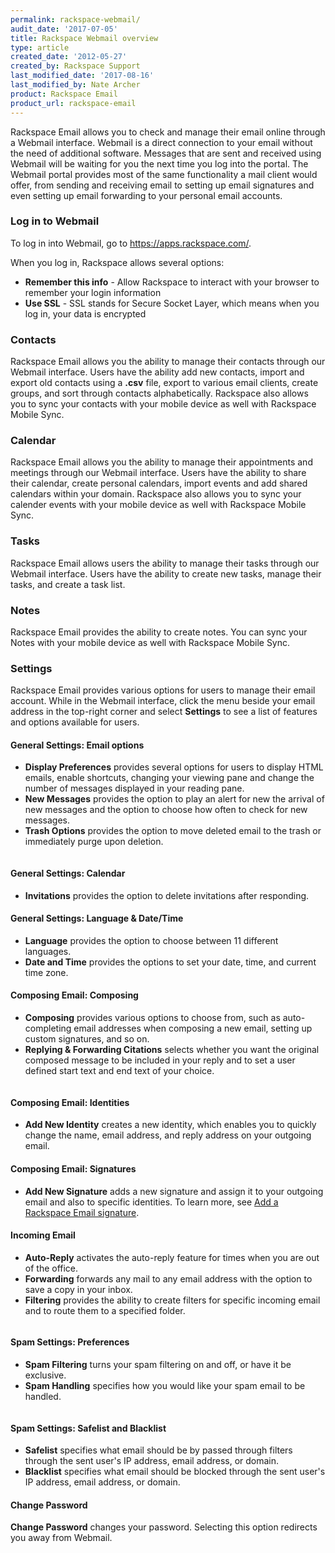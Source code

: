 ```yaml
---
permalink: rackspace-webmail/
audit_date: '2017-07-05'
title: Rackspace Webmail overview
type: article
created_date: '2012-05-27'
created_by: Rackspace Support
last_modified_date: '2017-08-16'
last_modified_by: Nate Archer
product: Rackspace Email
product_url: rackspace-email
---
```


Rackspace Email allows you to check and manage their email online
through a Webmail interface. Webmail is a direct connection to your email without the need of additional software. Messages that are sent and received using Webmail will be waiting for you the next time you log into the portal. The Webmail portal provides most of the same functionality a mail client would offer, from sending and receiving email to setting up email signatures and even setting up email forwarding to your personal email accounts.

### Log in to Webmail

To log in into Webmail, go to <https://apps.rackspace.com/>.

When you log in, Rackspace allows several options:

- **Remember this info** - Allow Rackspace to interact with your browser to remember your login information
- **Use SSL** - SSL stands for Secure Socket Layer, which means when you log in, your data is encrypted

### Contacts

Rackspace Email allows you the ability to manage their contacts through our Webmail interface. Users have the ability add new contacts, import and export old contacts using a **.csv** file, export to various email clients, create groups, and sort through contacts alphabetically. Rackspace also allows you to sync your contacts with your mobile device as well with Rackspace Mobile Sync.

### Calendar

Rackspace Email allows you the ability to manage their appointments and meetings through our Webmail interface. Users
have the ability to share their calendar, create personal calendars, import events and add shared calendars within your domain. Rackspace also allows you to sync your calender events with your mobile device as well with Rackspace Mobile Sync.

### Tasks

Rackspace Email allows users the ability to manage their tasks through our Webmail interface. Users have the ability to create
new tasks, manage their tasks, and create a task list.

### Notes

Rackspace Email provides the ability to create notes. You can sync your Notes with your mobile device as well with Rackspace Mobile Sync.

### Settings

Rackspace Email provides various options for users to manage their email account. While in the Webmail interface, click the menu beside your email address in the top-right corner and select **Settings** to see a list of features and options available for users.

#### General Settings: Email options

- **Display Preferences** provides several options for users to display HTML emails, enable shortcuts, changing your viewing pane and change the number of messages displayed in your reading pane.
- **New Messages** provides the option to play an alert for new the arrival of new messages and the option to choose how often to check for new messages.
- **Trash Options** provides the option to move deleted email to the trash or immediately purge upon deletion.

<img src="{% asset_path rackspace-email/rackspace-webmail/Webmail.png %}" alt="" />

#### General Settings: Calendar

- **Invitations** provides the option to delete invitations after responding.

#### General Settings: Language & Date/Time

- **Language** provides the option to choose between 11 different languages.
- **Date and Time** provides the options to set your date, time, and current time zone.

#### Composing Email: Composing

- **Composing** provides various options to choose from, such as auto-completing email addresses when composing a new email, setting up custom signatures, and so on.
- **Replying & Forwarding Citations** selects whether you want the original composed message to be included in your reply and to set a user defined start text and end text of your choice.

<img src="{% asset_path rackspace-email/rackspace-webmail/Webmail2.png %}" alt="" />

#### Composing Email: Identities

- **Add New Identity** creates a new identity, which enables you to quickly change the name, email address, and reply address on your outgoing email.

#### Composing Email: Signatures

- **Add New Signature** adds a new signature and assign it to your outgoing email and also to specific identities. To learn more, see [Add a Rackspace Email signature](/how-to/adding-a-signature-to-rackspace-email).

#### Incoming Email

- **Auto-Reply** activates the auto-reply feature for times when you are out of the office.
- **Forwarding** forwards any mail to any email address with the option to save a copy in your inbox.
- **Filtering** provides the ability to create filters for specific incoming email and to route them to a specified folder.

<img src="{% asset_path rackspace-email/rackspace-webmail/Webmail3.png %}" alt="" />

#### Spam Settings: Preferences

- **Spam Filtering** turns your spam filtering on and off, or have it be exclusive.
- **Spam Handling** specifies how you would like your spam email to be handled.

<img src="{% asset_path rackspace-email/rackspace-webmail/Webmail4.png %}" alt="" />

#### Spam Settings: Safelist and Blacklist

- **Safelist** specifies what email should be by passed through filters through the sent user's IP address, email address, or domain.
- **Blacklist** specifies what email should be blocked through the sent user's IP address, email address, or domain.

#### Change Password

**Change Password** changes your password. Selecting this option redirects you away from Webmail.
